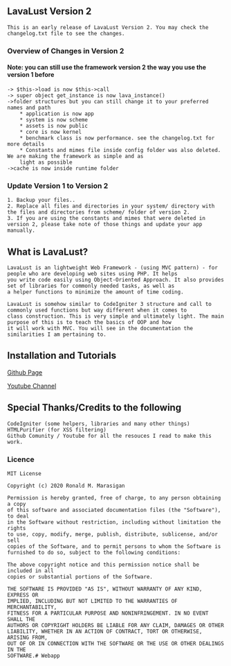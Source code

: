 ## LavaLust Version 2
	This is an early release of LavaLust Version 2. You may check the changelog.txt file to see the changes.
###	Overview of Changes in Version 2
#### Note: you can still use the framework version 2 the way you use the version 1 before
	-> $this->load is now $this->call
	-> super object get_instance is now lava_instance()
	->folder structures but you can still change it to your preferred names and path
		* application is now app
		* system is now scheme
		* assets is now public
		* core is now kernel
		* benchmark class is now performance. see the changelog.txt for more details
		* Constants and mimes file inside config folder was also deleted. We are making the framework as simple and as
		light as possible
	->cache is now inside runtime folder
### Update Version 1 to Version 2
	1. Backup your files..
	2. Replace all files and directories in your system/ directory with the files and directories from scheme/ folder of version 2.
	3. If you are using the constants and mimes that were deleted in version 2, please take note of those things and update your app manually. 
## What is LavaLust?
	LavaLust is an lightweight Web Framework - (using MVC pattern) - for people who are developing web sites using PHP. It helps
	you write code easily using Object-Oriented Approach. It also provides set of libraries for commonly needed tasks, as well as
	a helper functions to minimize the amount of time coding.

	LavaLust is somehow similar to CodeIgniter 3 structure and call to commonly used functions but way different when it comes to
	class construction. This is very simple and ultimately light. The main purpose of this is to teach the basics of OOP and how
	it will work with MVC. You will see in the documentation the similarities I am pertaining to.

## Installation and Tutorials

[Github Page](https://ronmarasigan.github.io)

[Youtube Channel](https://youtube.com/ronmarasigan) 

## Special Thanks/Credits to the following
	CodeIgniter (some helpers, libraries and many other things)
	HTMLPurifier (for XSS filtering)
	Github Comunity / Youtube for all the resouces I read to make this work.

### Licence
	MIT License

	Copyright (c) 2020 Ronald M. Marasigan

	Permission is hereby granted, free of charge, to any person obtaining a copy
	of this software and associated documentation files (the "Software"), to deal
	in the Software without restriction, including without limitation the rights
	to use, copy, modify, merge, publish, distribute, sublicense, and/or sell
	copies of the Software, and to permit persons to whom the Software is
	furnished to do so, subject to the following conditions:

	The above copyright notice and this permission notice shall be included in all
	copies or substantial portions of the Software.

	THE SOFTWARE IS PROVIDED "AS IS", WITHOUT WARRANTY OF ANY KIND, EXPRESS OR
	IMPLIED, INCLUDING BUT NOT LIMITED TO THE WARRANTIES OF MERCHANTABILITY,
	FITNESS FOR A PARTICULAR PURPOSE AND NONINFRINGEMENT. IN NO EVENT SHALL THE
	AUTHORS OR COPYRIGHT HOLDERS BE LIABLE FOR ANY CLAIM, DAMAGES OR OTHER
	LIABILITY, WHETHER IN AN ACTION OF CONTRACT, TORT OR OTHERWISE, ARISING FROM,
	OUT OF OR IN CONNECTION WITH THE SOFTWARE OR THE USE OR OTHER DEALINGS IN THE
	SOFTWARE.# Webapp
